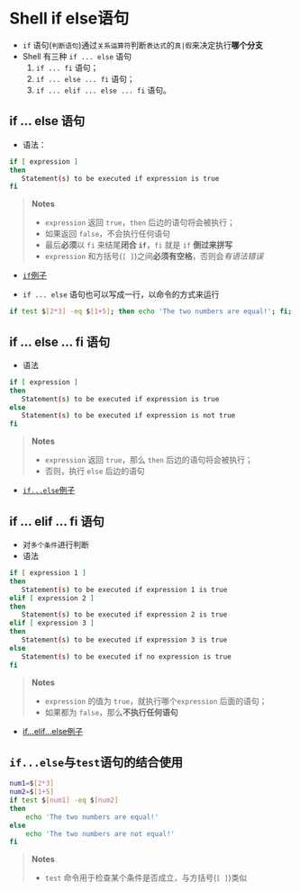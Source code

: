# Shell if else语句

- `if` 语句(`判断语句`)通过`关系运算符`判断`表达式`的`真|假`来决定执行**哪个分支**
- Shell 有三种 `if ... else` 语句
   1. `if ... fi` 语句；
   2. `if ... else ... fi` 语句；
   3. `if ... elif ... else ... fi` 语句。

##  if ... else 语句

- 语法：

```bash
if [ expression ]
then
   Statement(s) to be executed if expression is true
fi
```
> **Notes**  
> - `expression` 返回 `true`，`then` 后边的语句将会被执行；
> - 如果返回 `false`，不会执行任何语句
> - 最后**必须**以 `fi` 来结尾**闭合 `if`**，`fi` 就是 `if` **倒过来拼写**
> - `expression` 和方括号(`[ ]`)之间**必须有空格**，否则会*有语法错误*

- [`if`例子](../Shell.Demo/if.expression.sh)

- `if ... else` 语句也可以写成一行，以命令的方式来运行

```bash
if test $[2*3] -eq $[1+5]; then echo 'The two numbers are equal!'; fi;
```

## if ... else ... fi 语句

- 语法

```bash
if [ expression ]
then
   Statement(s) to be executed if expression is true
else
   Statement(s) to be executed if expression is not true
fi
```

> **Notes**  
> -  `expression` 返回 `true`，那么 `then` 后边的语句将会被执行；
> - 否则，执行 `else` 后边的语句 

- [`if...else`例子](../Shell.Demo/if.else.expression.sh)

##  if ... elif ... fi 语句
- 对`多个条件`进行判断
- 语法

```bash
if [ expression 1 ]
then
   Statement(s) to be executed if expression 1 is true
elif [ expression 2 ]
then
   Statement(s) to be executed if expression 2 is true
elif [ expression 3 ]
then
   Statement(s) to be executed if expression 3 is true
else
   Statement(s) to be executed if no expression is true
fi
```

> **Notes**  
> -  `expression` 的值为 `true`，就执行哪个`expression` 后面的语句；
> - 如果都为 `false`，那么**不执行任何语句**

- [if...elif...else例子](../Shell.Demo/if.elif.expression.sh)

## `if...else`与`test`语句的结合使用

```bash
num1=$[2*3]
num2=$[1+5]
if test $[num1] -eq $[num2]
then
    echo 'The two numbers are equal!'
else
    echo 'The two numbers are not equal!'
fi
```
> **Notes**
> - `test` 命令用于检查某个条件是否成立，与方括号(`[ ]`)类似